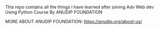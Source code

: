 This repo contains all the things i have learned after joining Adv Web dev Using Python Course By ANUDIP FOUNDATION 

MORE ABOUT ANUDIP FOUNDATION:
https://anudip.org/about-us/
